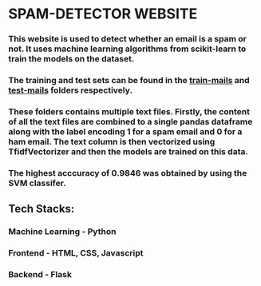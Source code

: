 # SPAM-DETECTOR WEBSITE
### This website is used to detect whether an email is a spam or not. It uses machine learning algorithms from scikit-learn to train the models on the dataset.
### The training and test sets can be found in the [train-mails](train-mails) and [test-mails](test-mails) folders respectively.
### These folders contains multiple text files. Firstly, the content of all the text files are combined to a single pandas dataframe along with the label encoding 1 for a spam email and 0 for a ham email. The text column is then vectorized using TfidfVectorizer and then the models are trained on this data.
### The highest acccuracy of 0.9846 was obtained by using the SVM classifer.

## Tech Stacks:
### Machine Learning - Python
### Frontend - HTML, CSS, Javascript
### Backend - Flask
